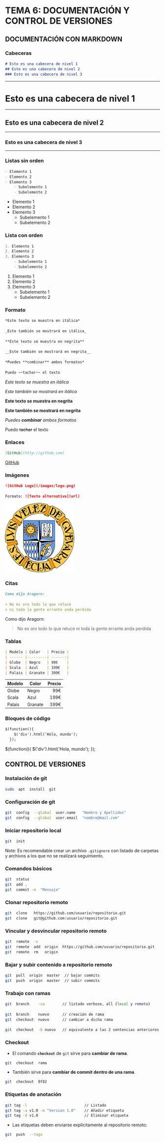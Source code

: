 # TEMA 6: DOCUMENTACIÓN Y CONTROL DE VERSIONES

## DOCUMENTACIÓN CON MARKDOWN


### Cabeceras

```markdown
# Esto es una cabecera de nivel 1 
## Esto es una cabecera de nivel 2 
### Esto es una cabecera de nivel 3
```

---
# Esto es una cabecera de nivel 1 
---
## Esto es una cabecera de nivel 2
---
### Esto es una cabecera de nivel 3
---


### Listas sin orden

```markdown
- Elemento 1
- Elemento 2
- Elemento 3
    - Subelemento 1
    - Subelemento 2
```
- Elemento 1
- Elemento 2
- Elemento 3
    - Subelemento 1
    - Subelemento 2


### Lista con orden

```markdown
1. Elemento 1
2. Elemento 2
3. Elemento 3
    - Subelemento 1
    - Subelemento 2
```
1. Elemento 1
2. Elemento 2
3. Elemento 3
    - Subelemento 1
    - Subelemento 2


### Formato

```markdown
*Este texto se muestra en itálica*

_Este también se mostrará en itálica_

**Este texto se muestra en negrita**

__Este también se mostrará en negrita__

*Puedes **combinar** ambos formatos*

Puedo ~~tachar~~ el texto 
```
*Este texto se muestra en itálica*

_Este también se mostrará en itálica_

**Este texto se muestra en negrita**

__Este también se mostrará en negrita__

*Puedes **combinar** ambos formatos*

Puedo ~~tachar~~ el texto


### Enlaces

```markdown
[GitHub](http://github.com)
```
[GitHub](http://github.com)


### Imágenes

```markdown
![GitHub Logo](/images/logo.png)

Formato: ![Texto alternativo](url)
```
![Velez_Logo](https://github.com/alvarodelmoral/Apuntes-Markdown/blob/master/velez.png)


### Citas

```markdown
Como dijo Aragorn:

> No es oro todo lo que reluce
> ni toda la gente errante anda perdida
```
Como dijo Aragorn:

> No es oro todo lo que reluce
> ni toda la gente errante anda perdida


### Tablas 

```markdown
| Modelo | Color   | Precio |
| ------ |---------| ------:|
| Globe  | Negro   | 99€    |
| Scala  | Azul    | 199€   |
| Palais | Granate | 399€   |
```
| Modelo | Color   | Precio |
| ------ |---------| ------:|
| Globe  | Negro   | 99€    |
| Scala  | Azul    | 199€   |
| Palais | Granate | 399€   |


### Bloques de código

```markdown
$(function(){
    $('div').html('Hola, mundo');
  });
```
$(function(){
    $('div').html('Hola, mundo');
  });
  
  
  
  
## CONTROL DE VERSIONES


### Instalación de git

```bash
sudo  apt  install  git
```


### Configuración de git

```bash
git  config  --global  user.name   "Nombre y Apellidos"
git  config  --global  user.email  "nombre@mail.com"
```


### Iniciar repositorio local

```bash
git  init
```

Note: Es recomendable crear un archivo `.gitignore` con listado de carpetas y archivos a los que no se realizará seguimiento.


### Comandos básicos

```bash
git  status
git  add .
git  commit -m  "Mensaje"
```


### Clonar repositorio remoto 

```bash
git  clone   https://github.com/usuario/repositorio.git
git  clone   git@github.com:usuario/repositorio.git
```


### Vincular y desvincular repositorio remoto

```bash
git  remote  -v
git  remote  add  origin  https://github.com/usuario/repositorio.git
git  remote  rm   origin
```


### Bajar y subir contenido a repositorio remoto

```bash
git  pull  origin  master  // bajar commits
git  push  origin  master  // subir commits
```


###  Trabajo con ramas

```bash
git  branch    -va        // listado verbose, all (local y remoto)

git  branch    nuevo      // creación de rama
git  checkout  nuevo      // cambiar a dicha rama

git  checkout  -b nuevo   // equivalente a las 2 sentencias anteriores
```


### Checkout

- El comando **`checkout`** de `git` sirve para **cambiar de rama**.

```bash
git  checkout  rama
```

- También sirve para **cambiar de commit dentro de una rama**.

```bash
git  checkout  0f82
```


### Etiquetas de anotación

```bash
git tag -l                          // Listado
git tag -a v1.0 -m "Version 1.0"    // Añadir etiqueta
git tag -d v1.0                     // Eliminar etiqueta
```

- Las etiquetas deben enviarse explícitamente al repositorio remoto:

```bash
git  push  --tags
```

